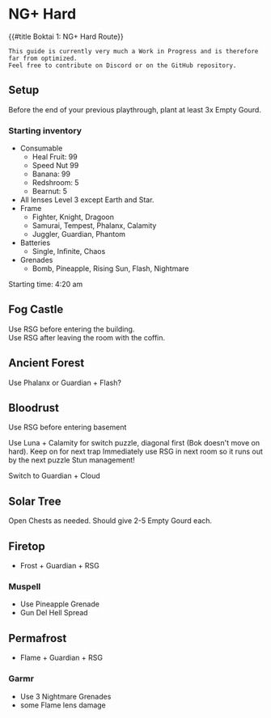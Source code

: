 # NG+ Hard

{{#title Boktai 1: NG+ Hard Route}}

```admonish danger title="Work in Progress"
This guide is currently very much a Work in Progress and is therefore far from optimized.  
Feel free to contribute on Discord or on the GitHub repository.
```

## Setup

Before the end of your previous playthrough, plant at least 3x Empty Gourd.

### Starting inventory

- Consumable
  - Heal Fruit: 99
  - Speed Nut 99
  - Banana: 99
  - Redshroom: 5
  - Bearnut: 5
- All lenses Level 3 except Earth and Star.
- Frame
  - Fighter, Knight, Dragoon
  - Samurai, Tempest, Phalanx, Calamity
  - Juggler, Guardian, Phantom
- Batteries
  - Single, Infinite, Chaos
- Grenades
  - Bomb, Pineapple, Rising Sun, Flash, Nightmare

Starting time: 4:20 am

## Fog Castle

Use RSG before entering the building.  
Use RSG after leaving the room with the coffin.

## Ancient Forest

Use Phalanx or Guardian + Flash?

## Bloodrust

Use RSG before entering basement

Use Luna + Calamity for switch puzzle, diagonal first (Bok doesn't move on hard).
Keep on for next trap
Immediately use RSG in next room so it runs out by the next puzzle
Stun management!

Switch to Guardian + Cloud

## Solar Tree

Open Chests as needed. Should give 2-5 Empty Gourd each.

## Firetop

- Frost + Guardian + RSG

### Muspell

- Use Pineapple Grenade
- Gun Del Hell Spread

## Permafrost

- Flame + Guardian + RSG

### Garmr

- Use 3 Nightmare Grenades
- some Flame lens damage
